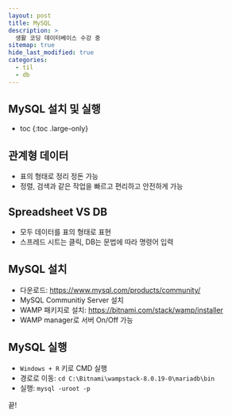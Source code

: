 ```yaml
---
layout: post
title: MySQL
description: >
  생활 코딩 데이터베이스 수강 중
sitemap: true
hide_last_modified: true
categories:
  - til
  - db
---
```


## MySQL 설치 및 실행

* toc
{:toc .large-only}

## 관계형 데이터
- 표의 형태로 정리 정돈 가능
- 정렬, 검색과 같은 작업을 빠르고 편리하고 안전하게 가능

## Spreadsheet VS DB
- 모두 데이터를 표의 형태로 표현
- 스프레드 시트는 클릭, DB는 문법에 따라 명령어 입력

## MySQL 설치
- 다운로드: <https://www.mysql.com/products/community/>
- MySQL Communitiy Server 설치
- WAMP 패키지로 설치: <https://bitnami.com/stack/wamp/installer>
- WAMP manager로 서버 On/Off 가능

## MySQL 실행
- `Windows + R` 키로 CMD 실행
- 경로로 이동: `cd C:\Bitnami\wampstack-8.0.19-0\mariadb\bin`
- 실행: `mysql -uroot -p`

끝!